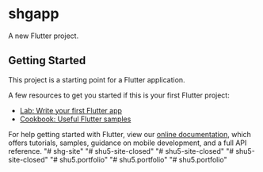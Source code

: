 # shgapp

A new Flutter project.

## Getting Started

This project is a starting point for a Flutter application.

A few resources to get you started if this is your first Flutter project:

- [Lab: Write your first Flutter app](https://flutter.dev/docs/get-started/codelab)
- [Cookbook: Useful Flutter samples](https://flutter.dev/docs/cookbook)

For help getting started with Flutter, view our
[online documentation](https://flutter.dev/docs), which offers tutorials,
samples, guidance on mobile development, and a full API reference.
"# shg-site" 
"# shu5-site-closed" 
"# shu5-site-closed" 
"# shu5-site-closed" 
"# shu5.portfolio" 
"# shu5.portfolio" 
"# shu5.portfolio" 
